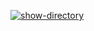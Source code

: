 [![show-directory](https://github.com/dreik84/hexlet-my-first-workflow/actions/workflows/show-hello.yml/badge.svg)](https://github.com/dreik84/hexlet-my-first-workflow/actions/workflows/show-hello.yml)
